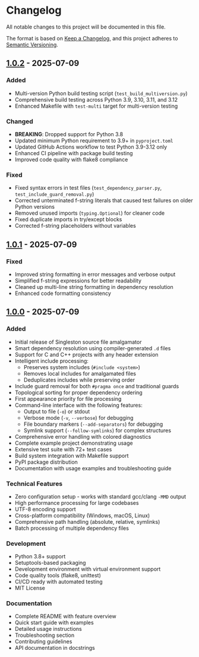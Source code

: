 # Changelog

All notable changes to this project will be documented in this file.

The format is based on [Keep a Changelog](https://keepachangelog.com/en/1.0.0/),
and this project adheres to [Semantic Versioning](https://semver.org/spec/v2.0.0.html).

## [1.0.2] - 2025-07-09

### Added
- Multi-version Python build testing script (`test_build_multiversion.py`)
- Comprehensive build testing across Python 3.9, 3.10, 3.11, and 3.12
- Enhanced Makefile with `test-multi` target for multi-version testing

### Changed
- **BREAKING**: Dropped support for Python 3.8
- Updated minimum Python requirement to 3.9+ in `pyproject.toml`
- Updated GitHub Actions workflow to test Python 3.9-3.12 only
- Enhanced CI pipeline with package build testing
- Improved code quality with flake8 compliance

### Fixed
- Fixed syntax errors in test files (`test_dependency_parser.py`, `test_include_guard_removal.py`)
- Corrected unterminated f-string literals that caused test failures on older Python versions
- Removed unused imports (`typing.Optional`) for cleaner code
- Fixed duplicate imports in try/except blocks
- Corrected f-string placeholders without variables

## [1.0.1] - 2025-07-09

### Fixed
- Improved string formatting in error messages and verbose output
- Simplified f-string expressions for better readability
- Cleaned up multi-line string formatting in dependency resolution
- Enhanced code formatting consistency

## [1.0.0] - 2025-07-09

### Added
- Initial release of Singleston source file amalgamator
- Smart dependency resolution using compiler-generated `.d` files
- Support for C and C++ projects with any header extension
- Intelligent include processing:
  - Preserves system includes (`#include <system>`)
  - Removes local includes for amalgamated files
  - Deduplicates includes while preserving order
- Include guard removal for both `#pragma once` and traditional guards
- Topological sorting for proper dependency ordering
- First appearance priority for file processing
- Command-line interface with the following features:
  - Output to file (`-o`) or stdout
  - Verbose mode (`-v`, `--verbose`) for debugging
  - File boundary markers (`--add-separators`) for debugging
  - Symlink support (`--follow-symlinks`) for complex structures
- Comprehensive error handling with colored diagnostics
- Complete example project demonstrating usage
- Extensive test suite with 72+ test cases
- Build system integration with Makefile support
- PyPI package distribution
- Documentation with usage examples and troubleshooting guide

### Technical Features
- Zero configuration setup - works with standard gcc/clang `-MMD` output
- High performance processing for large codebases
- UTF-8 encoding support
- Cross-platform compatibility (Windows, macOS, Linux)
- Comprehensive path handling (absolute, relative, symlinks)
- Batch processing of multiple dependency files

### Development
- Python 3.8+ support
- Setuptools-based packaging
- Development environment with virtual environment support
- Code quality tools (flake8, unittest)
- CI/CD ready with automated testing
- MIT License

### Documentation
- Complete README with feature overview
- Quick start guide with examples
- Detailed usage instructions
- Troubleshooting section
- Contributing guidelines
- API documentation in docstrings

[Unreleased]: https://github.com/ChuOkupai/singleston/compare/v1.0.2...HEAD
[1.0.2]: https://github.com/ChuOkupai/singleston/releases/tag/v1.0.2
[1.0.1]: https://github.com/ChuOkupai/singleston/releases/tag/v1.0.1
[1.0.0]: https://github.com/ChuOkupai/singleston/releases/tag/v1.0.0

